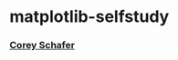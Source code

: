 # matplotlib-selfstudy
### [Corey Schafer](https://www.youtube.com/playlist?list=PL-osiE80TeTvipOqomVEeZ1HRrcEvtZB)
